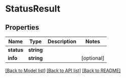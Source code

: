 # StatusResult

## Properties
Name | Type | Description | Notes
------------ | ------------- | ------------- | -------------
**status** | **string** |  | 
**info** | **string** |  | [optional] 

[[Back to Model list]](../../README.md#documentation-for-models) [[Back to API list]](../../README.md#documentation-for-api-endpoints) [[Back to README]](../../README.md)

